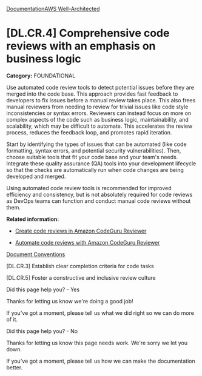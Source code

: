 [Documentation](/index.html)[AWS Well-Architected](devops-guidance.html)

# [DL.CR.4] Comprehensive code reviews with an emphasis on business logic

**Category:** FOUNDATIONAL

Use automated code review tools to detect potential issues before they are merged into the code base. This approach provides fast feedback to developers to fix issues before a manual review takes place. This also frees manual reviewers from needing to review for trivial issues like code style inconsistencies or syntax errors. Reviewers can instead focus on more on complex aspects of the code such as business logic, maintainability, and scalability, which may be difficult to automate. This accelerates the review process, reduces the feedback loop, and promotes rapid iteration.

Start by identifying the types of issues that can be automated (like code formatting, syntax errors, and potential security vulnerabilities). Then, choose suitable tools that fit your code base and your team's needs. Integrate these quality assurance (QA) tools into your development lifecycle so that the checks are automatically run when code changes are being developed and merged.

Using automated code review tools is recommended for improved efficiency and consistency, but is not absolutely required for code reviews as DevOps teams can function and conduct manual code reviews without them.

**Related information:**

* [Create code reviews in Amazon CodeGuru Reviewer](https://docs.aws.amazon.com/codeguru/latest/reviewer-ug/create-code-reviews.html)

* [Automate code reviews with Amazon CodeGuru Reviewer](https://aws.amazon.com/blogs/devops/automate-code-reviews-with-amazon-codeguru-reviewer/)


[Document Conventions](/general/latest/gr/docconventions.html)

\[DL.CR.3] Establish clear completion criteria for code tasks

\[DL.CR.5] Foster a constructive and inclusive review culture

Did this page help you? - Yes

Thanks for letting us know we're doing a good job!

If you've got a moment, please tell us what we did right so we can do more of it.

Did this page help you? - No

Thanks for letting us know this page needs work. We're sorry we let you down.

If you've got a moment, please tell us how we can make the documentation better.</awsdocs-view></awsui-app-layout>